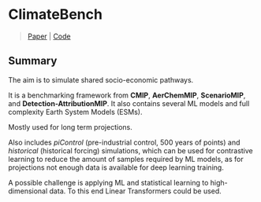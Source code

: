 # ClimateBench

> [Paper](https://agupubs.onlinelibrary.wiley.com/doi/full/10.1029/2021MS002954) | [Code]()

## Summary

The aim is to simulate shared socio-economic pathways. 

It is a benchmarking framework from **CMIP**, **AerChemMIP**, **ScenarioMIP**, and **Detection-AttributionMIP**.
It also contains several ML models and full complexity Earth System Models (ESMs).

Mostly used for long term projections.

Also includes *piControl* (pre-industrial control, 500 years of points) and *historical* (historical forcing) simulations, which can be used for contrastive learning to reduce the amount of samples required by ML models, as for projections not enough data is available for deep learning training.

A possible challenge is applying ML and statistical learning to high-dimensional data. To this end Linear Transformers could be used.